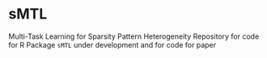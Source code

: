 # sMTL
Multi-Task Learning for Sparsity Pattern Heterogeneity
Repository for code for R Package `sMTL` under development and for code for paper
